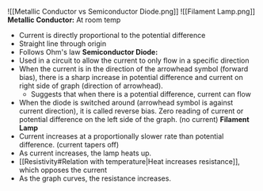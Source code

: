 
![[Metallic Conductor vs Semiconductor Diode.png]]
![[Filament Lamp.png]]
**Metallic Conductor:** At room temp
- Current is directly proportional to the potential difference
- Straight line through origin
- Follows Ohm's law
**Semiconductor Diode:**
- Used in a circuit to allow the current to only flow in a specific direction
- When the current is in the direction of the arrowhead symbol (forward bias), there is a sharp increase in potential difference and current on right side of graph (direction of arrowhead). 
	- Suggests that when there is a potential difference, current can flow
- When the diode is switched around (arrowhead symbol is against current direction), it is called reverse bias. Zero reading of current or potential difference on the left side of the graph. (no current)
**Filament Lamp**
- Current increases at a proportionally slower rate than potential difference. (current tapers off)
- As current increases, the lamp heats up. 
- [[Resistivity#Relation with temperature|Heat increases resistance]], which opposes the current
- As the graph curves, the resistance increases.
